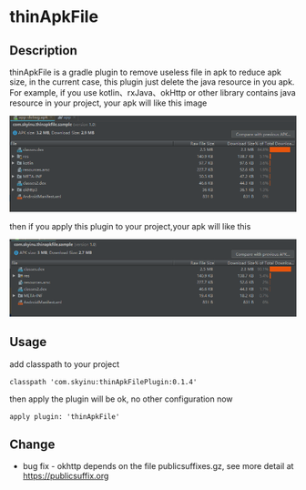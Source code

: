 # thinApkFile
## Description

thinApkFile is a gradle plugin to remove useless file in apk to reduce apk size, in the current case,
this plugin just delete the java resource in you apk. For example, if you use kotlin、rxJava、okHttp or other
  library contains java resource in your project, your apk will like this image

![raw apk image](https://github.com/skyinu/thinApkFile/blob/master/art/origin_size.png)

then if you apply this plugin to your project,your apk will like this

![thin apk image](https://github.com/skyinu/thinApkFile/blob/master/art/thin_size.png)

## Usage

add classpath to your project

```
classpath 'com.skyinu:thinApkFilePlugin:0.1.4'
```

then apply the plugin will be ok, no other configuration now

```
apply plugin: 'thinApkFile'
```

## Change

+ bug fix - okhttp depends on the file publicsuffixes.gz, see more detail at https://publicsuffix.org